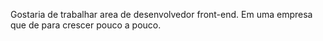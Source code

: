 Gostaria de trabalhar area de desenvolvedor front-end.
Em uma empresa que de para crescer pouco a pouco.
